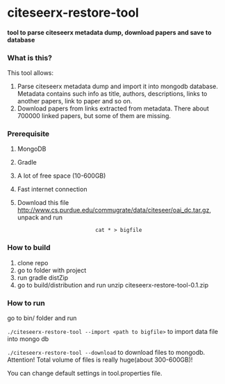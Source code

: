 citeseerx-restore-tool
======================

#### tool to parse citeseerx metadata dump, download papers and save to database

### What is this?
This tool allows:

1. Parse citeseerx metadata dump and import it into mongodb database. Metadata contains such info as title, authors, descriptions, links to another papers, link to paper and so on.
2. Download papers from links extracted from metadata. There about 700000 linked papers, but some of them are missing.

### Prerequisite
1. MongoDB
2. Gradle
3. A lot of free space (10-600GB)
4. Fast internet connection
5. Download this file http://www.cs.purdue.edu/commugrate/data/citeseer/oai_dc.tar.gz, unpack and run
  
                                cat * > bigfile 


### How to build

1. clone repo
2. go to folder with project
3. run gradle distZip
4. go to build/distribution and run  unzip citeseerx-restore-tool-0.1.zip

### How to run

go to bin/ folder and run

`./citeseerx-restore-tool --import <path to bigfile>` to import data file into mongo db

`./citeseerx-restore-tool --download`    to download files to mongodb. Attention! Total volume of files is really huge(about 300-600GB)! 

You can change default settings in tool.properties file.
